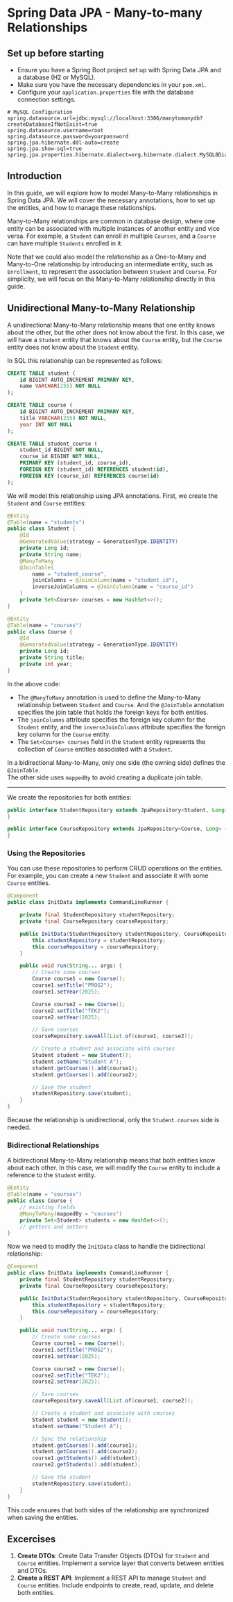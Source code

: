 # Spring Data JPA - Many-to-many Relationships

## Set up before starting
- Ensure you have a Spring Boot project set up with Spring Data JPA and a database (H2 or MySQL).
- Make sure you have the necessary dependencies in your `pom.xml`.
- Configure your `application.properties` file with the database connection settings.
```properties
# MySQL Configuration
spring.datasource.url=jdbc:mysql://localhost:3306/manytomanydb?createDatabaseIfNotExist=true
spring.datasource.username=root
spring.datasource.password=yourpassword
spring.jpa.hibernate.ddl-auto=create
spring.jpa.show-sql=true
spring.jpa.properties.hibernate.dialect=org.hibernate.dialect.MySQL8Dialect
```

## Introduction
In this guide, we will explore how to model Many-to-Many relationships in Spring Data JPA. We will cover the necessary annotations, how to set up the entities, and how to manage these relationships.

Many-to-Many relationships are common in database design, where one entity can be associated with multiple instances of another entity and vice versa. For example, a `Student` can enroll in multiple `Courses`, and a `Course` can have multiple `Students` enrolled in it.

Note that we could also model the relationship as a One-to-Many and Many-to-One relationship by introducing an intermediate entity, such as `Enrollment`, to represent the association between `Student` and `Course`. For simplicity, we will focus on the Many-to-Many relationship directly in this guide.

## Unidirectional Many-to-Many Relationship
A unidirectional Many-to-Many relationship means that one entity knows about the other, but the other does not know about the first. In this case, we will have a `Student` entity that knows about the `Course` entity, but the `Course` entity does not know about the `Student` entity.

In SQL this relationship can be represented as follows:
```sql
CREATE TABLE student (
    id BIGINT AUTO_INCREMENT PRIMARY KEY,
    name VARCHAR(255) NOT NULL
);

CREATE TABLE course (
    id BIGINT AUTO_INCREMENT PRIMARY KEY,
    title VARCHAR(255) NOT NULL,
    year INT NOT NULL
);

CREATE TABLE student_course (
    student_id BIGINT NOT NULL,
    course_id BIGINT NOT NULL,
    PRIMARY KEY (student_id, course_id),
    FOREIGN KEY (student_id) REFERENCES student(id),
    FOREIGN KEY (course_id) REFERENCES course(id)
);
```

We will model this relationship using JPA annotations. First, we create the `Student` and `Course` entities:

```java
@Entity
@Table(name = "students")
public class Student {
    @Id
    @GeneratedValue(strategy = GenerationType.IDENTITY)
    private Long id;
    private String name;
    @ManyToMany
    @JoinTable(
        name = "student_course",
        joinColumns = @JoinColumn(name = "student_id"),
        inverseJoinColumns = @JoinColumn(name = "course_id")
    )
    private Set<Course> courses = new HashSet<>();
}
```
```java
@Entity
@Table(name = "courses")
public class Course {
    @Id
    @GeneratedValue(strategy = GenerationType.IDENTITY)
    private Long id;
    private String title;
    private int year;
}
```
In the above code:
- The `@ManyToMany` annotation is used to define the Many-to-Many relationship between `Student` and `Course`. And the `@JoinTable` annotation specifies the join table that holds the foreign keys for both entities.
- The `joinColumns` attribute specifies the foreign key column for the `Student` entity, and the `inverseJoinColumns` attribute specifies the foreign key column for the `Course` entity.
- The `Set<Course> courses` field in the `Student` entity represents the collection of `Course` entities associated with a `Student`.

In a bidirectional Many-to-Many, only one side (the owning side) defines the `@JoinTable`.  
The other side uses `mappedBy` to avoid creating a duplicate join table.

---------------

We create the repositories for both entities:
```java
public interface StudentRepository extends JpaRepository<Student, Long> {
}
```
```java
public interface CourseRepository extends JpaRepository<Course, Long> {
}
```

### Using the Repositories
You can use these repositories to perform CRUD operations on the entities. For example, you can create a new `Student` and associate it with some `Course` entities.
```java
@Component
public class InitData implements CommandLineRunner {

    private final StudentRepository studentRepository;
    private final CourseRepository courseRepository;

    public InitData(StudentRepository studentRepository, CourseRepository courseRepository) {
        this.studentRepository = studentRepository;
        this.courseRepository = courseRepository;
    }

    public void run(String... args) {
        // Create some courses
        Course course1 = new Course();
        course1.setTitle("PROG2");
        course1.setYear(2025);

        Course course2 = new Course();
        course2.setTitle("TEK2");
        course2.setYear(2025);

        // Save courses
        courseRepository.saveAll(List.of(course1, course2));

        // Create a student and associate with courses
        Student student = new Student();
        student.setName("Student A");
        student.getCourses().add(course1);
        student.getCourses().add(course2);

        // Save the student
        studentRepository.save(student);
    }
}
```
Because the relationship is unidirectional, only the `Student.courses` side is needed.

### Bidirectional Relationships
A bidirectional Many-to-Many relationship means that both entities know about each other. In this case, we will modify the `Course` entity to include a reference to the `Student` entity.

```java
@Entity
@Table(name = "courses")
public class Course {
    // existing fields
    @ManyToMany(mappedBy = "courses")
    private Set<Student> students = new HashSet<>();
    // getters and setters
}
```

Now we need to modify the `InitData` class to handle the bidirectional relationship:
```java
@Component
public class InitData implements CommandLineRunner {
    private final StudentRepository studentRepository;
    private final CourseRepository courseRepository;

    public InitData(StudentRepository studentRepository, CourseRepository courseRepository) {
        this.studentRepository = studentRepository;
        this.courseRepository = courseRepository;
    }

    public void run(String... args) {
        // Create some courses
        Course course1 = new Course();
        course1.setTitle("PROG2");
        course1.setYear(2025);

        Course course2 = new Course();
        course2.setTitle("TEK2");
        course2.setYear(2025);

        // Save courses
        courseRepository.saveAll(List.of(course1, course2));

        // Create a student and associate with courses
        Student student = new Student();
        student.setName("Student A");

        // Sync the relationship
        student.getCourses().add(course1);
        student.getCourses().add(course2);
        course1.getStudents().add(student);
        course2.getStudents().add(student);

        // Save the student
        studentRepository.save(student);
    }
}
```
This code ensures that both sides of the relationship are synchronized when saving the entities.

## Excercises
1. **Create DTOs**: Create Data Transfer Objects (DTOs) for `Student` and `Course` entities. Implement a service layer that converts between entities and DTOs.
2. **Create a REST API**: Implement a REST API to manage `Student` and `Course` entities. Include endpoints to create, read, update, and delete both entities.
